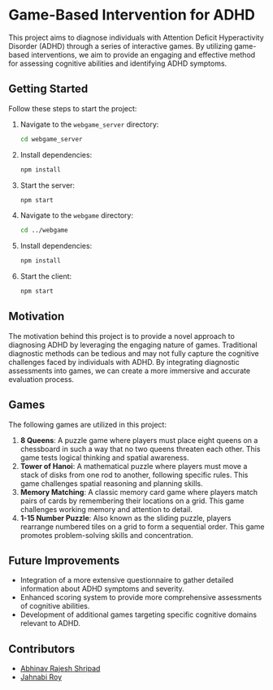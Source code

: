 # Game-Based Intervention for ADHD

This project aims to diagnose individuals with Attention Deficit Hyperactivity Disorder (ADHD) through a series of interactive games. By utilizing game-based interventions, we aim to provide an engaging and effective method for assessing cognitive abilities and identifying ADHD symptoms.

## Getting Started

Follow these steps to start the project:

1. Navigate to the `webgame_server` directory:

   ```bash
   cd webgame_server
   ```
2. Install dependencies:

   ```bash
   npm install
   ```
3. Start the server:

   ```bash
   npm start
   ```
4. Navigate to the `webgame` directory:

   ```bash
   cd ../webgame
   ```
5. Install dependencies:

   ```bash
   npm install
   ```
6. Start the client:

   ```bash
   npm start
   ```

## Motivation

The motivation behind this project is to provide a novel approach to diagnosing ADHD by leveraging the engaging nature of games. Traditional diagnostic methods can be tedious and may not fully capture the cognitive challenges faced by individuals with ADHD. By integrating diagnostic assessments into games, we can create a more immersive and accurate evaluation process.

## Games

The following games are utilized in this project:

1. **8 Queens**: A puzzle game where players must place eight queens on a chessboard in such a way that no two queens threaten each other. This game tests logical thinking and spatial awareness.
2. **Tower of Hanoi**: A mathematical puzzle where players must move a stack of disks from one rod to another, following specific rules. This game challenges spatial reasoning and planning skills.
3. **Memory Matching**: A classic memory card game where players match pairs of cards by remembering their locations on a grid. This game challenges working memory and attention to detail.
4. **1-15 Number Puzzle**: Also known as the sliding puzzle, players rearrange numbered tiles on a grid to form a sequential order. This game promotes problem-solving skills and concentration.

## Future Improvements

- Integration of a more extensive questionnaire to gather detailed information about ADHD symptoms and severity.
- Enhanced scoring system to provide more comprehensive assessments of cognitive abilities.
- Development of additional games targeting specific cognitive domains relevant to ADHD.

## Contributors

- [Abhinav Rajesh Shripad](mailto:cs1221596@cse.iitd.ac.in)
- [Jahnabi Roy](mailto:cs12211094@cse.iitd.ac.in)
